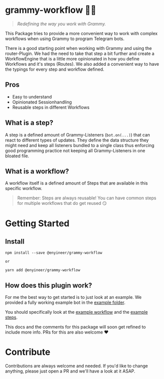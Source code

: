# grammy-workflow 👨‍🔧
> *Redefining the way you work with Grammy.*

This Package tries to provide a more convenient way to work with complex workflows when using Grammy to program Telegram bots.

There is a good starting point when working with Grammy and using the router-Plugin. We had the need to take that step a bit further and create a WorkflowEngine that is a little more opinionated in how you define Workflows and it's steps (Routes). We also added a convenient way to have the typings for every step and workflow defined.

## Pros
- Easy to understand
- Opinionated Sessionhandling
- Reusable steps in different Workflows

## What is a step?
A step is a defined amount of Grammy-Listeners (`bot.on(...)`) that can react to different types of updates. They define the data structure they might need and keep all listeners bundled to a single class thus enforcing good programming practice not keeping all Grammy-Listeners in one bloated file.

## What is a workflow?
A workflow itself is a defined amount of Steps that are available in this specific workflow.

> Remember: Steps are always reusable! You can have common steps for multiple workflows that do get reused 😏

# Getting Started
## Install
```
npm install --save @enyineer/grammy-workflow

or

yarn add @enyineer/grammy-workflow
```

## How does this plugin work?
For me the best way to get started is to just look at an example. We provided a fully working example bot in the [example folder](https://github.com/enyineer/grammy-workflow/tree/main/example).

You should specifically look at the [example workflow](https://github.com/enyineer/grammy-workflow/blob/main/example/src/example.ts) and the [example steps](https://github.com/enyineer/grammy-workflow/tree/main/example/src/steps).

This docs and the comments for this package will soon get refined to include more info. PRs for this are also welcome ❤️

# Contribute
Contributions are always welcome and needed. If you'd like to change anything, please just open a PR and we'll have a look at it ASAP.
